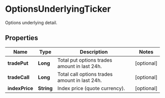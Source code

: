 
# OptionsUnderlyingTicker

Options underlying detail.

## Properties

Name | Type | Description | Notes
------------ | ------------- | ------------- | -------------
**tradePut** | **Long** | Total put options trades amount in last 24h. |  [optional]
**tradeCall** | **Long** | Total call options trades amount in last 24h. |  [optional]
**indexPrice** | **String** | Index price (quote currency). |  [optional]

